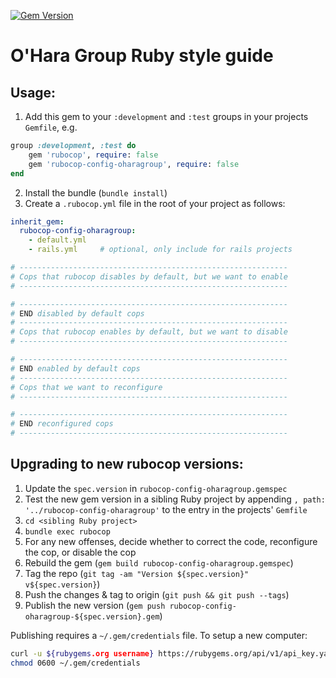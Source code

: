 [![Gem Version](https://badge.fury.io/rb/rubocop-config-oharagroup.svg)](https://badge.fury.io/rb/rubocop-config-oharagroup)

O'Hara Group Ruby style guide
=============================

## Usage:

1. Add this gem to your `:development` and `:test` groups in your projects `Gemfile`, e.g.

```ruby
group :development, :test do
	gem 'rubocop', require: false
	gem 'rubocop-config-oharagroup', require: false
end
```

2. Install the bundle (`bundle install`)
3. Create a `.rubocop.yml` file in the root of your project as follows:

```yaml
inherit_gem:
  rubocop-config-oharagroup:
    - default.yml
    - rails.yml		# optional, only include for rails projects

# ------------------------------------------------------------
# Cops that rubocop disables by default, but we want to enable
# ------------------------------------------------------------

# ------------------------------------------------------------
# END disabled by default cops
# ------------------------------------------------------------
# Cops that rubocop enables by default, but we want to disable
# ------------------------------------------------------------

# ------------------------------------------------------------
# END enabled by default cops
# ------------------------------------------------------------
# Cops that we want to reconfigure
# ------------------------------------------------------------

# ------------------------------------------------------------
# END reconfigured cops
# ------------------------------------------------------------
```

## Upgrading to new rubocop versions:

1. Update the `spec.version` in `rubocop-config-oharagroup.gemspec`
2. Test the new gem version in a sibling Ruby project by appending `, path: '../rubocop-config-oharagroup'` to the entry in the projects' `Gemfile`
3. `cd <sibling Ruby project>`
4. `bundle exec rubocop`
5. For any new offenses, decide whether to correct the code, reconfigure the cop, or disable the cop
6. Rebuild the gem (`gem build rubocop-config-oharagroup.gemspec`)
7. Tag the repo (`git tag -am "Version ${spec.version}" v${spec.version}`)
8. Push the changes & tag to origin (`git push && git push --tags`)
9. Publish the new version (`gem push rubocop-config-oharagroup-${spec.version}.gem`)

Publishing requires a `~/.gem/credentials` file. To setup a new computer:

```bash
curl -u ${rubygems.org username} https://rubygems.org/api/v1/api_key.yaml > ~/.gem/credentials
chmod 0600 ~/.gem/credentials
```